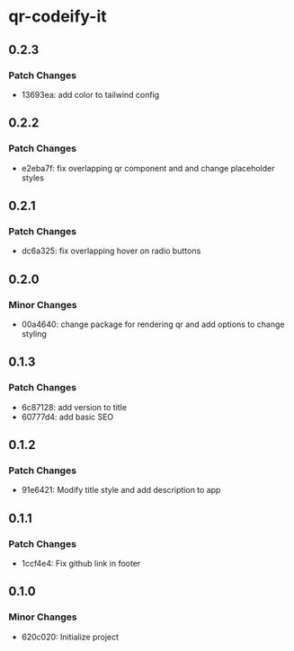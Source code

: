 # qr-codeify-it

## 0.2.3

### Patch Changes

- 13693ea: add color to tailwind config

## 0.2.2

### Patch Changes

- e2eba7f: fix overlapping qr component and and change placeholder styles

## 0.2.1

### Patch Changes

- dc6a325: fix overlapping hover on radio buttons

## 0.2.0

### Minor Changes

- 00a4640: change package for rendering qr and add options to change styling

## 0.1.3

### Patch Changes

- 6c87128: add version to title
- 60777d4: add basic SEO

## 0.1.2

### Patch Changes

- 91e6421: Modify title style and add description to app

## 0.1.1

### Patch Changes

- 1ccf4e4: Fix github link in footer

## 0.1.0

### Minor Changes

- 620c020: Initialize project
